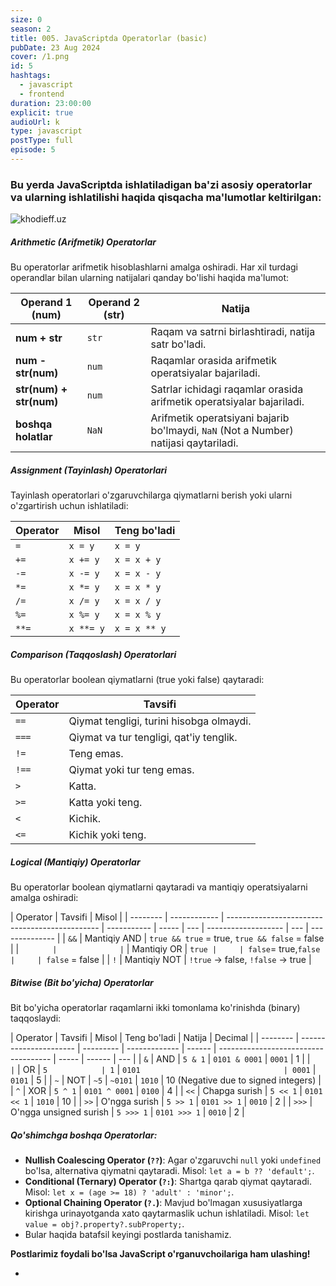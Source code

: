 ```yaml
---
size: 0
season: 2
title: 005. JavaScriptda Operatorlar (basic)
pubDate: 23 Aug 2024
cover: /1.png
id: 5
hashtags:
  - javascript
  - frontend
duration: 23:00:00
explicit: true
audioUrl: k
type: javascript
postType: full
episode: 5
---
```


### Bu yerda JavaScriptda ishlatiladigan ba'zi asosiy operatorlar va ularning ishlatilishi haqida qisqacha ma'lumotlar keltirilgan:

![khodieff.uz](https://miro.medium.com/v2/resize:fit:883/0*iFP3jq2pByQErvd4.png "khodieff.uz")

##### Arithmetic (Arifmetik) Operatorlar

Bu operatorlar arifmetik hisoblashlarni amalga oshiradi. Har xil turdagi operandlar bilan ularning natijalari qanday bo'lishi haqida ma'lumot:

| Operand 1 (num)         | Operand 2 (str) | Natija                                                                               |
| ----------------------- | --------------- | ------------------------------------------------------------------------------------ |
| **num + str**           | `str`           | Raqam va satrni birlashtiradi, natija satr bo'ladi.                                  |
| **num - str(num)**      | `num`           | Raqamlar orasida arifmetik operatsiyalar bajariladi.                                 |
| **str(num) + str(num)** | `num`           | Satrlar ichidagi raqamlar orasida arifmetik operatsiyalar bajariladi.                |
| **boshqa holatlar**     | `NaN`           | Arifmetik operatsiyani bajarib bo'lmaydi, `NaN` (Not a Number) natijasi qaytariladi. |

##### Assignment (Tayinlash) Operatorlari

Tayinlash operatorlari o'zgaruvchilarga qiymatlarni berish yoki ularni o'zgartirish uchun ishlatiladi:

| Operator | Misol     | Teng bo'ladi |
| -------- | --------- | ------------ |
| `=`      | `x = y`   | `x = y`      |
| `+=`     | `x += y`  | `x = x + y`  |
| `-=`     | `x -= y`  | `x = x - y`  |
| `*=`     | `x *= y`  | `x = x * y`  |
| `/=`     | `x /= y`  | `x = x / y`  |
| `%=`     | `x %= y`  | `x = x % y`  |
| `**=`    | `x **= y` | `x = x ** y` |

##### Comparison (Taqqoslash) Operatorlari

Bu operatorlar boolean qiymatlarni (true yoki false) qaytaradi:

| Operator | Tavsifi                                  |
| -------- | ---------------------------------------- |
| `==`     | Qiymat tengligi, turini hisobga olmaydi. |
| `===`    | Qiymat va tur tengligi, qat'iy tenglik.  |
| `!=`     | Teng emas.                               |
| `!==`    | Qiymat yoki tur teng emas.               |
| `>`      | Katta.                                   |
| `>=`     | Katta yoki teng.                         |
| `<`      | Kichik.                                  |
| `<=`     | Kichik yoki teng.                        |

##### Logical (Mantiqiy) Operatorlar

Bu operatorlar boolean qiymatlarni qaytaradi va mantiqiy operatsiyalarni amalga oshiradi:

| Operator | Tavsifi      | Misol                                          |
| -------- | ------------ | ---------------------------------------------- | ----------- | ----- | --- | ------------------- | --- | -------------- |
| `&&`     | Mantiqiy AND | `true && true` = true, `true && false` = false |
| `        |              | `                                              | Mantiqiy OR | `true |     | false`= true,`false |     | false` = false |
| `!`      | Mantiqiy NOT | `!true` → false, `!false` → true               |

##### Bitwise (Bit bo'yicha) Operatorlar

Bit bo'yicha operatorlar raqamlarni ikki tomonlama ko'rinishda (binary) taqqoslaydi:

| Operator | Tavsifi                | Misol     | Teng bo'ladi  | Natija | Decimal                              |
| -------- | ---------------------- | --------- | ------------- | ------ | ------------------------------------ | ----- | ------ | --- |
| `&`      | AND                    | `5 & 1`   | `0101 & 0001` | `0001` | 1                                    |
| `        | `                      | OR        | `5            | 1`     | `0101                                | 0001` | `0101` | 5   |
| `~`      | NOT                    | `~5`      | `~0101`       | `1010` | 10 (Negative due to signed integers) |
| `^`      | XOR                    | `5 ^ 1`   | `0101 ^ 0001` | `0100` | 4                                    |
| `<<`     | Chapga surish          | `5 << 1`  | `0101 << 1`   | `1010` | 10                                   |
| `>>`     | O'ngga surish          | `5 >> 1`  | `0101 >> 1`   | `0010` | 2                                    |
| `>>>`    | O'ngga unsigned surish | `5 >>> 1` | `0101 >>> 1`  | `0010` | 2                                    |

##### Qo'shimchga boshqa Operatorlar:

- **Nullish Coalescing Operator (`??`)**: Agar o'zgaruvchi `null` yoki `undefined` bo'lsa, alternativa qiymatni qaytaradi. Misol: `let a = b ?? 'default';`.
- **Conditional (Ternary) Operator (`?:`)**: Shartga qarab qiymat qaytaradi. Misol: `let x = (age >= 18) ? 'adult' : 'minor';`.
- **Optional Chaining Operator (`?.`)**: Mavjud bo'lmagan xususiyatlarga kirishga urinayotganda xato qaytarmaslik uchun ishlatiladi. Misol: `let value = obj?.property?.subProperty;`.
- Bular haqida batafsil keyingi postlarda tanishamiz.

**Postlarimiz foydali bo'lsa JavaScript o'rganuvchoilariga ham ulashing!**

-
